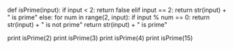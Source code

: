 def isPrime(input):
  if input < 2:
		return false
	elif input == 2:
		return str(input) + " is prime"
	else:
		for num in range(2, input):
			if input % num == 0:
				return str(input) + " is not prime"
		return str(input) + " is prime"
		
print isPrime(2)
print isPrime(3)
print isPrime(4)
print isPrime(15)
